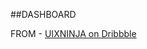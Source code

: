 ##DASHBOARD

FROM - [UIXNINJA on Dribbble](https://dribbble.com/shots/14028790-Dashboard-Events-Calendar-App/attachments/5645648?mode=media)
